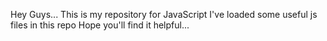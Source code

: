 Hey Guys...
This is my repository for JavaScript
I've loaded some useful js files in this repo
Hope you'll find it helpful...